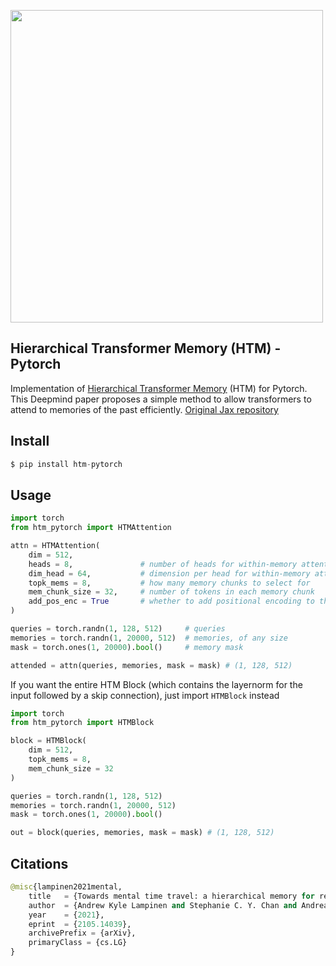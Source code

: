 <img src="./htm.png" width="500px"></img>

## Hierarchical Transformer Memory (HTM) - Pytorch

Implementation of <a href="https://arxiv.org/abs/2105.14039">Hierarchical Transformer Memory</a> (HTM) for Pytorch. This Deepmind paper proposes a simple method to allow transformers to attend to memories of the past efficiently. <a href="https://github.com/deepmind/deepmind-research/tree/master/hierarchical_transformer_memory">Original Jax repository</a>

## Install

```py
$ pip install htm-pytorch
```

## Usage

```py
import torch
from htm_pytorch import HTMAttention

attn = HTMAttention(
    dim = 512,
    heads = 8,               # number of heads for within-memory attention
    dim_head = 64,           # dimension per head for within-memory attention
    topk_mems = 8,           # how many memory chunks to select for
    mem_chunk_size = 32,     # number of tokens in each memory chunk
    add_pos_enc = True       # whether to add positional encoding to the memories
)

queries = torch.randn(1, 128, 512)     # queries
memories = torch.randn(1, 20000, 512)  # memories, of any size
mask = torch.ones(1, 20000).bool()     # memory mask

attended = attn(queries, memories, mask = mask) # (1, 128, 512)
```

If you want the entire HTM Block (which contains the layernorm for the input followed by a skip connection), just import `HTMBlock` instead

```py
import torch
from htm_pytorch import HTMBlock

block = HTMBlock(
    dim = 512,
    topk_mems = 8,
    mem_chunk_size = 32
)

queries = torch.randn(1, 128, 512)
memories = torch.randn(1, 20000, 512)
mask = torch.ones(1, 20000).bool()

out = block(queries, memories, mask = mask) # (1, 128, 512)
```

## Citations

```py
@misc{lampinen2021mental,
    title   = {Towards mental time travel: a hierarchical memory for reinforcement learning agents}, 
    author  = {Andrew Kyle Lampinen and Stephanie C. Y. Chan and Andrea Banino and Felix Hill},
    year    = {2021},
    eprint  = {2105.14039},
    archivePrefix = {arXiv},
    primaryClass = {cs.LG}
}
```
